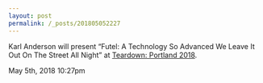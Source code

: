 ```yaml
---
layout: post
permalink: /_posts/201805052227
---
```


Karl Anderson will present &ldquo;Futel: A Technology So Advanced We Leave It Out On The Street All Night&rdquo; at <a href="https://www.crowdsupply.com/teardown/portland-2018">Teardown: Portland 2018</a>.



<div id="footer">
<span id="timestamp"> May 5th, 2018 10:27pm </span>
</div>
